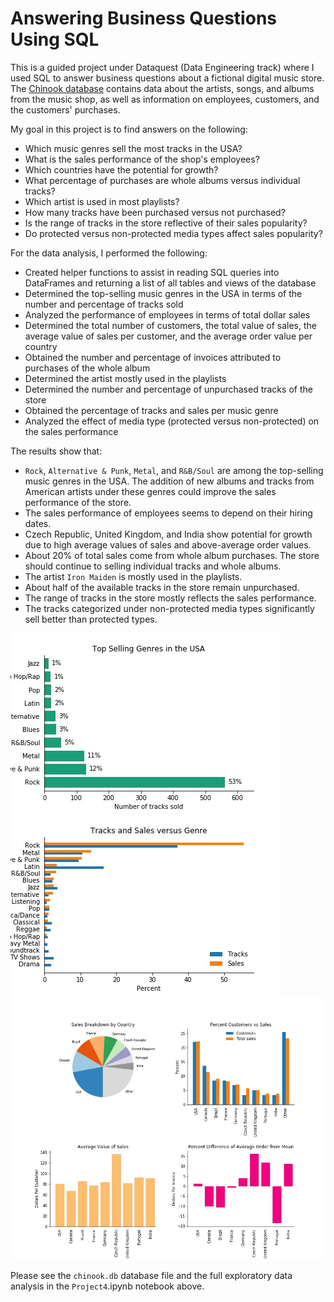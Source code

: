 # Answering Business Questions Using SQL

This is a guided project under Dataquest (Data Engineering track) where I used SQL to answer business questions about a fictional digital music store. The [Chinook database](https://github.com/lerocha/chinook-database) contains data about the artists, songs, and albums from the music shop, as well as information on employees, customers, and the customers' purchases.

My goal in this project is to find answers on the following:

* Which music genres sell the most tracks in the USA?
* What is the sales performance of the shop's employees?
* Which countries have the potential for growth?
* What percentage of purchases are whole albums versus individual tracks?
* Which artist is used in most playlists?
* How many tracks have been purchased versus not purchased?
* Is the range of tracks in the store reflective of their sales popularity?
* Do protected versus non-protected media types affect sales popularity?

For the data analysis, I performed the following:

* Created helper functions to assist in reading SQL queries into DataFrames and returning a list of all tables and views of the database
* Determined the top-selling music genres in the USA in terms of the number and percentage of tracks sold 
* Analyzed the performance of employees in terms of total dollar sales
* Determined the total number of customers, the total value of sales, the average value of sales per customer, and the average order value per country
* Obtained the number and percentage of invoices attributed to purchases of the whole album
* Determined the artist mostly used in the playlists
* Determined the number and percentage of unpurchased tracks of the store
* Obtained the percentage of tracks and sales per music genre
* Analyzed the effect of media type (protected versus non-protected) on the sales performance

The results show that:

* `Rock`, `Alternative & Punk`, `Metal`, and `R&B/Soul` are among the top-selling music genres in the USA. The addition of new albums and tracks from American artists under these genres could improve the sales performance of the store.
* The sales performance of employees seems to depend on their hiring dates. 
* Czech Republic, United Kingdom, and India show potential for growth due to high average values of sales and above-average order values. 
* About 20% of total sales come from whole album purchases. The store should continue to selling individual tracks and whole albums. 
* The artist `Iron Maiden` is mostly used in the playlists.
* About half of the available tracks in the store remain unpurchased. 
* The range of tracks in the store mostly reflects the sales performance. 
* The tracks categorized under non-protected media types significantly sell better than protected types. 

![](top_genres.jpg)     ![](track_sales.jpg)      
![](sales_country.jpg)

Please see the `chinook.db` database file and the full exploratory data analysis in the `Project4`.ipynb notebook above.
